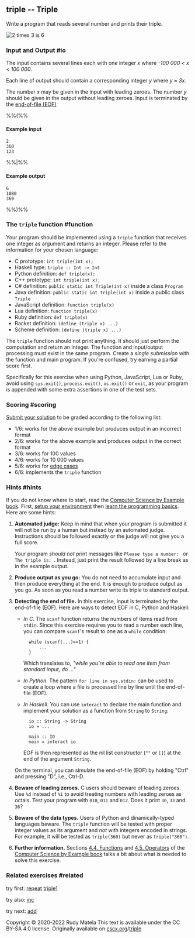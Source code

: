 triple -- Triple
----------------

Write a program that reads several number and prints their triple.

![2 times 3 is 6](/triple.svg)

### Input and Output  #io

The input contains several lines each with one integer
_x_ where _-100 000 < x < 100 000_.

Each line of output should contain a corresponding integer _y_ where _y_ = _3x_.

The number _x_ may be given in the input with leading zeroes.
The number _y_ should be given in the output without leading zeroes.
Input is terminated by the [end-of-file (EOF)](#hints)

%%(%%

#### Example input

	2
	360
	123

%%|%%

#### Example output

	6
	1080
	369

%%)%%


### The `triple` function  #function

Your program should be implemented using a `triple` function
that receives one integer as argument and returns an integer.
Please refer to the information for your chosen language:

* C prototype:       `int triple(int x);`
* Haskell type:      `triple :: Int -> Int`
* Python definition: `def triple(x):`
* C++ prototype:     `int triple(int x);`
* C# definition:     `public static int Triple(int x)` inside a class `Program`
* Java definition:   `public static int triple(int x)` inside a public class `Triple`
* JavaScript definition: `function triple(x)`
* Lua definition:    `function triple(x)`
* Ruby definition:   `def triple(x)`
* Racket definition: `(define (triple x) ...)`
* Scheme definition: `(define (triple x) ...)`

The `triple` function should not print anything.
It should just perform the computation and return an integer.
The function and input/output processing
must exist in the same program.
Create a _single submission_ with the function and main program.
If you're confused, try earning a partial score first.

Specifically for this exercise when using Python, JavaScript, Lua or Ruby,
avoid using `sys.exit()`, `process.exit()`, `os.exit()` or `exit`,
as your program is appended with some extra assertions in one of the test sets.


### Scoring  #scoring

[Submit your solution](/submit) to be graded according to the following list:

* 1/6: works for the above example but produces output in an incorrect format
* 2/6: works for the above example and produces output in the correct format
* 3/6: works for 100 values
* 4/6: works for 10 000 values
* 5/6: works for [edge cases](https://cscx.org/faq#edge-cases)
* 6/6: implements the `triple` function


### Hints  #hints

[Computer Science by Example book]: https://cscx.org/book
[setup your environment]: https://cscx.org/setup
[learn the programming basics]: https://cscx.org/programming-basics

If you do not know where to start,
read the [Computer Science by Example book].
First,
[setup your environment] then
[learn the programming basics].
Here are some hints:

1. __Automated judge:__
	Keep in mind that when your program is submitted
	it will not be run by a human
	but instead by an automated judge.
	Instructions should be followed exactly
	or the judge will not give you a full score.

	Your program _should not_ print messages like
	`Please type a number: ` or `The triple is: `.
	Instead, just print the result
	followed by a line break
	as in the example output.

1. __Produce output as you go:__
	You do not need to accumulate input and then produce everything at the end.
	It is enough to produce output as you go.
	As soon as you read a number
	write its triple to standard output.

1. __Detecting the end of file.__
	In this exercise, input is terminated by the end-of-file (EOF).
	Here are ways to detect EOF in C, Python and Haskell:

	- _In C._
		The `scanf` function returns the numbers of items read from `stdin`.
		Since this exercise requires you to read a number each line,
		you can compare `scanf`'s result to one as a `while` condition:

			while (scanf(...)==1) {
				...
			}

		Which translates to, _"while you're able to read one item from standard input, do ..."_

	- _In Python._
		The pattern `for line in sys.stdin:` can be used
		to create a loop where a file is processed line by line
		until the end-of-file (EOF).

	- _In Haskell._
		You can use `interact` to declare the main function
		and implement your solution as a function from `String` to `String`:

			io :: String -> String
			io = ...

			main :: IO
			main = interact io

		EOF is then represented as the nil list constructor (`""` or `[]`)
		at the end of the argument `String`.

	On the terminal,
	you can simulate the end-of-file (EOF) by holding "Ctrl" and pressing "D",
	i.e., Ctrl-D.

1. __Beware of leading zeroes.__
	C users should beware of leading zeroes.
	Use `%d` instead of `%i` to avoid treating numbers with leading zeroes as octals.
	Test your program with `010`, `011` and `012`.
	Does it print `30`, `33` and `36`?

1. __Beware of the data types.__
   Users of Python and dinamically-typed languages beware.
   The `triple` function will be tested
   with proper integer values as its argument
   and _not_ with integers encoded in strings.
   For example, it will be tested as `triple(360)`
   but never as `triple("360")`.

1. __Further information.__
   Sections [4.4. Functions](https://cscx.org/programming#functions)
   and [4.5. Operators](https://cscx.org/programming#operators)
   of the [Computer Science by Example book](https://cscx.org/book)
   talks a bit about what is needed to solve this exercise.


### Related exercises  #related

try first: [repeat](/repeat) [triple1](/triple1)

try also: [inc](/inc)

try next: [add](/add)


Copyright © 2020-2022  Rudy Matela
This text is available under the CC BY-SA 4.0 license.
Originally available on [cscx.org](https://cscx.org)/[triple](https://cscx.org/triple)
